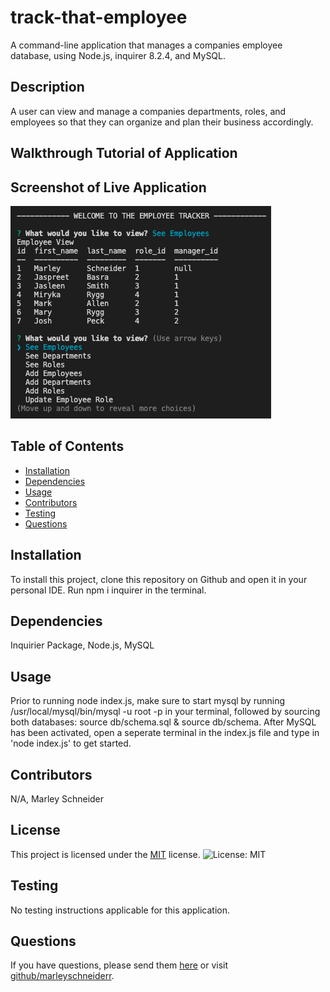 # track-that-employee
A command-line application that manages a companies employee database, using Node.js, inquirer 8.2.4, and MySQL.

## Description
A user can view and manage a companies departments, roles, and employees so that they can organize and plan their business accordingly.

## Walkthrough Tutorial of Application


## Screenshot of Live Application
![alt-text](./images/Employee-Tracker.png)

## Table of Contents
* [Installation](#installation)
* [Dependencies](#dependencies)
* [Usage](#usage)
* [Contributors](#contributors)
* [Testing](#testing)
* [Questions](#questions)

## Installation
To install this project, clone this repository on Github and open it in your personal IDE. Run npm i inquirer in the terminal.

## Dependencies 
Inquirier Package, Node.js, MySQL

## Usage
Prior to running node index.js, make sure to start mysql by running /usr/local/mysql/bin/mysql -u root -p in your terminal, followed by sourcing both databases: source db/schema.sql & source db/schema. After MySQL has been activated, open a seperate terminal in the index.js file and type in 'node index.js' to get started. 

## Contributors 
N/A, Marley Schneider

## License

This project is licensed under the [MIT](https://opensource.org/license/mit/) license. ![License: MIT](https://img.shields.io/badge/License-MIT-red.svg)

## Testing
No testing instructions applicable for this application.

## Questions
If you have questions, please send them [here](mailto:marleysue@gmail.com?subject=[GitHub]%20Dev%20Connect) or visit [github/marleyschneiderr](https://github.com/marleyschneiderr).
